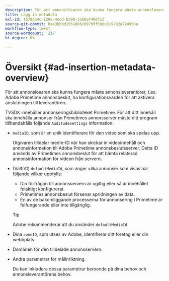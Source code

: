 ```yaml
---
description: För att annonslösaren ska kunna fungera måste annonsleverantörer, t.ex. Adobe Primetime annonsbeslut, ha konfigurationsvärden för att aktivera anslutningen till leverantören.
title: Lägg in metadata
exl-id: fb78da4c-129e-4ecd-b598-3ab8af40d713
source-git-commit: be43bbbd1051886c8979ff590a3197b2a7249b6a
workflow-type: tm+mt
source-wordcount: '217'
ht-degree: 0%

---
```


# Översikt {#ad-insertion-metadata-overview}

För att annonslösaren ska kunna fungera måste annonsleverantörer, t.ex. Adobe Primetime annonsbeslut, ha konfigurationsvärden för att aktivera anslutningen till leverantören.

TVSDK innehåller annonseringsbiblioteket Primetime. För att ditt innehåll ska innehålla annonser från Primetimes annonsserver måste ditt program tillhandahålla följande `AuditudeSettings` information:

* `mediaID`, som är en unik identifierare för den video som ska spelas upp.

   Utgivaren tilldelar medie-ID när han skickar in videoinnehåll och annonsinformation till Adobe Primetime annonsbeslutsserver. Detta ID används av Primetimes annonsbeslut för att hämta relaterad annonsinformation för videon från servern.

* (Valfritt) `defaultMediaId`, som anger vilka annonser som visas när följande villkor uppfylls:

   * Din förfrågan till annonsservern är ogiltig eller så är innehållet felaktigt konfigurerat.
   * Primetimes annonsbeslut försenar spridningen av data.
   * En av de bakomliggande processerna för annonsering i Primetime är felfungerande eller inte tillgänglig.

   >[!TIP]
   >
   >Adobe rekommenderar att du använder `defaultMediaId`.

* Dina `zoneID`, som utses av Adobe, identifierar ditt företag eller din webbplats.
* Domänen för den tilldelade annonsservern.
* Andra parametrar för målinriktning.

   Du kan inkludera dessa parametrar beroende på dina behov och annonsleverantörens behov.
